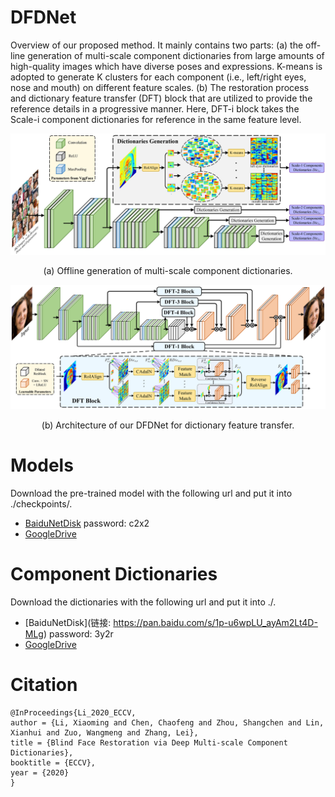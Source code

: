 # DFDNet
Overview of our proposed method. It mainly contains two parts: (a) the off-line generation of multi-scale component dictionaries from large amounts of high-quality images which have diverse poses and expressions. K-means is adopted to generate K clusters for each component (i.e., left/right eyes, nose and mouth) on different feature scales. (b) The restoration process and dictionary feature transfer (DFT) block that are utilized to provide the reference details in a progressive manner. Here, DFT-i block takes the Scale-i component dictionaries for reference in the same feature level.
    
    

<img src="./Imgs/pipeline_a.png">
<p align="center">(a) Offline generation of multi-scale component dictionaries.</p>
<img src="./Imgs/pipeline_b.png">
<p align="center">(b) Architecture of our DFDNet for dictionary feature transfer.</p>


# Models
Download the pre-trained model with the following url and put it into ./checkpoints/.
- [BaiduNetDisk](https://pan.baidu.com/s/1AXq5Hpa0dCSCu1fuj5CkOA) password: c2x2
- [GoogleDrive](https://drive.google.com/file/d/1UCo7YEbLLa1_87b0AoWmzhTGyrw-26nb/view?usp=sharing)

# Component Dictionaries
Download the dictionaries with the following url and put it into ./.
- [BaiduNetDisk](链接: https://pan.baidu.com/s/1p-u6wpLU_ayAm2Lt4D-MLg) password: 3y2r
- [GoogleDrive](https://drive.google.com/drive/folders/1iwQjHx23O1HVWJ0rtwos8OVZ3mIeCe8r?usp=sharing)


# Citation

```
@InProceedings{Li_2020_ECCV,
author = {Li, Xiaoming and Chen, Chaofeng and Zhou, Shangchen and Lin, Xianhui and Zuo, Wangmeng and Zhang, Lei},
title = {Blind Face Restoration via Deep Multi-scale Component Dictionaries},
booktitle = {ECCV},
year = {2020}
}
```
